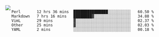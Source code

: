 

<a href="https://github.com/anuraghazra/github-readme-stats">
  <img align="left" src="https://github-readme-stats.vercel.app/api?username=kfly8&count_private=true&show_icons=true&theme=calm" />
</a>


<!--START_SECTION:waka-->
```text
Perl       12 hrs 36 mins  ███████████████░░░░░░░░░░   60.50 % 
Markdown   7 hrs 16 mins   ████████▓░░░░░░░░░░░░░░░░   34.88 % 
VimL       29 mins         ▓░░░░░░░░░░░░░░░░░░░░░░░░   02.37 % 
Other      25 mins         ▓░░░░░░░░░░░░░░░░░░░░░░░░   02.03 % 
YAML       2 mins          ░░░░░░░░░░░░░░░░░░░░░░░░░   00.18 % 
```
<!--END_SECTION:waka-->
